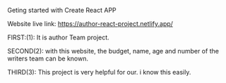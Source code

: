 Geting started with Create React APP



Website live link: https://author-react-project.netlify.app/







FIRST:(1): It is author Team project.


SECOND(2): with this website, the budget, name, age and number of the writers team can be known.


THIRD(3): This project is very helpful for our. i know this easily.
